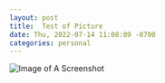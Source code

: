 ```yaml
---
layout: post
title:  Test of Picture
date: Thu, 2022-07-14 11:08:09 -0700
categories: personal
---
```


![Image of A Screenshot](/assets/img/Picture_1.png')

